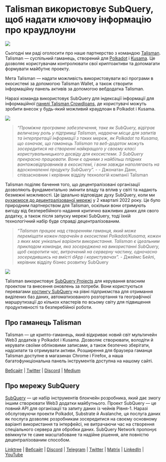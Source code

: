 # Talisman використовує SubQuery, щоб надати ключову інформацію про краудлоуни

![](https://miro.medium.com/max/1400/0*fQu0UQVmjAnTcJe8)

Сьогодні ми раді оголосити про наше партнерство з командою [Talisman](https://talisman.xyz/). Talisman — суспільний гаманець, створений для [Polkadot](https://polkadot.network/) і [Kusama](https://kusama.network/). Це дозволяє користувачам контролювати свої криптоактиви та допомагати формувати майбутнє проекту.

Мета Talisman — надати можливість використовувати всі програми в екосистемі за допомогою Talisman Wallet, а також створити інформаційну панель активів за допомогою вебдодатка Talisman.

Наразі команда використовує SubQuery для індексації інформації для інформаційної [панелі Talisman Crowdloans](https://app.talisman.xyz/crowdloans), де користувачі можуть зробити внесок у будь-який можливий краудлоан в Polkadot і Kusama.

![](https://miro.medium.com/max/1400/0*WV0MLOXx542fT5VM)

> _“Проміжне програмне забезпечення, таке як SubQuery, відіграє величезну роль у підтримці Talisman, надаючи місце для запитів та інтерпретації інформації з таких мереж, як Polkadot та Kusama, що означає, що гаманець Talisman та веб-додаток можуть зосередитися на створенні найкращого у своєму класі користувальницького досвіду для екосистеми. З SubQuery прекрасно працювати. Вони є одними з найбільш плідних вантажовідправників в екосистемі, і вони завжди наполягають на вдосконаленні продукту SubQuery”._ - - Джонатан Данн, співзасновник і керівник відділу технологій компанії Talisman

Talisman поділяє бачення того, що децентралізовані організації дозволяють фундаментально змінити владу та вплив у світі та надають безмежні можливості. Це ідеально відповідає духу SubQuery, коли ми [рухаємося до децентралізованої мережі](../blogs/20211029-roadmap-october.md) у 2 кварталі 2022 року. Це було природним партнерством для Talisman, оскільки вони отримують вигоду від безперебійного надання критично важливих даних для свого додатку, а також після запуску мережі SubQuery, тоді їхній технологічний набір буде справді децентралізованим.

> _“Talisman працює над створенням гаманця, який може переміщати кожен парачейн в екосистемі Polkadot/Kusama, кожен з яких має унікальні варіанти використання. Talisman є ідеальним прикладом команди, яка зосереджена на використанні SubQuery, щоб скоротити час, витрачений на серверну частину, одночасно зосередившись на вмісті dApp і користувачах”._ - Джеймс Бейлі, керівник відділу бізнес розвитку SubQuery

![](https://miro.medium.com/max/1400/0*-04uwnfs1UlGFsH5)

Talisman використовує [SubQuery Projects](https://project.subquery.network/) для керування власним проектом та внесення оновлень за потреби. Вони користуються перевагами [хостингу SubQuery](../blogs/20211228-enterprise-hosted.md) на рівні підприємства для отримання виділених баз даних, автоматизованого розгортання та географічної маршрутизації до кількох кластерів по всьому світу для підвищення продуктивності та безперебійної роботи.

## Про гаманець Talisman

Talisman — це крипто-гаманець, який відкриває новий світ мультичейн Web3 додатків у Polkadot і Kusama. Дозволяє створювати, володіти й керувати своїми обліковими записами, а також безпечно зберігати, надсилати та отримувати активи. Розширення для браузера гаманця Talisman доступне в магазинах Chrome і Firefox, а наша багатофункціональна панель інструментів доступна на нашому сайті.

[Вебсайт](https://talisman.xyz/) | [Twitter](https://twitter.com/wearetalisman) | [Discord](https://discord.gg/talisman) | [](https://www.youtube.com/channel/UC5XYLzQ1G077kUb7guZEMdA) [Medium](https://medium.com/we-are-talisman)

## Про мережу SubQuery

[SubQuery](https://subquery.network) — це набір інструментів блокчейн розробника, який дає змогу іншим створювати Web3 додатки майбутнього. Проект SubQuery — це повний API для організації та запиту даних із чейнів Рівня-1. Наразі обслуговуючи проекти Polkadot, Substrate й Avalanche, ця послуга даних як послуга дозволяє розробникам зосередитися на своєму основному варіанті використання та інтерфейсі, не витрачаючи час на створення спеціального сервера для обробки даних. SubQuery Network пропонує ввімкнути те саме масштабоване та надійне рішення, але повністю децентралізованим способом.

​​[Linktree](https://linktr.ee/subquerynetwork) | [Вебсайт](https://subquery.network/) | [Discord](https://discord.com/invite/78zg8aBSMG) | [Telegram](https://t.me/subquerynetwork) | [Twitter](https://twitter.com/subquerynetwork) | [Matrix](https://matrix.to/#/#subquery:matrix.org) | [LinkedIn](https://www.linkedin.com/company/subquery) | [YouTube](https://www.youtube.com/channel/UCi1a6NUUjegcLHDFLr7CqLw)

